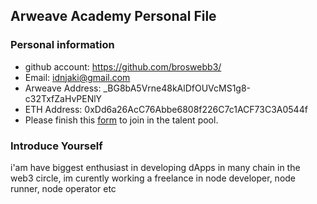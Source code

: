 ## Arweave Academy Personal File

### Personal information

- github account: https://github.com/broswebb3/
- Email: idnjaki@gmail.com
- Arweave Address: _BG8bA5Vrne48kAlDfOUVcMS1g8-c32TxfZaHvPENlY
- ETH Address: 0xDd6a26AcC76Abbe6808f226C7c1ACF73C3A0544f
- Please finish this [form](https://docs.google.com/forms/d/e/1FAIpQLSfWA5fIIcBgmRppm3jNz5vmf9Mai_QMVil-2pO4r7YKn_Zhtw/viewform?usp=sf_link) to join in the talent pool.

### Introduce Yourself
 i'am have biggest enthusiast in developing dApps in many chain in the web3 circle, im curently working a freelance in node developer, node runner, node operator etc
